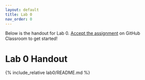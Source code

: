 ```yaml
---
layout: default
title: Lab 0
nav_order: 0
---
```


Below is the handout for Lab 0. [Accept the
assignment](https://classroom.github.com/a/MrO1XjHZ) on GitHub Classroom to get
started!

# Lab 0 Handout

{% include_relative lab0/README.md %}
